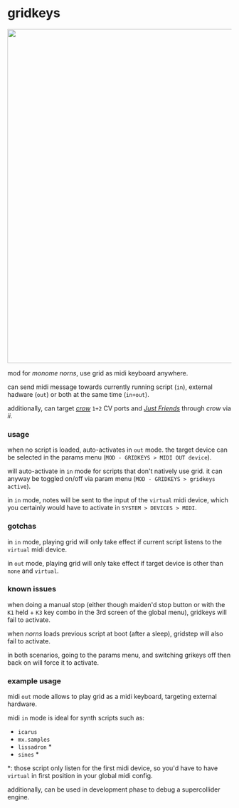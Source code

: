 # gridkeys

<div align=center><img src="./blob/main/doc/gridkeys.jpeg?raw=true" width="750"></div>

mod for _monome norns_, use grid as midi keyboard anywhere.

can send midi message towards currently running script (`in`), external hadware (`out`) or both at the same time (`in+out`).

additionally, can target [_crow_](https://monome.org/docs/crow/) `1+2` CV ports and [_Just Friends_](https://norns.community/en/script-connectivity/jf) through _crow_ via _ii_.

### usage

when no script is loaded, auto-activates in `out` mode. the target device can be selected in the params menu (`MOD - GRIDKEYS > MIDI OUT device`).

will auto-activate in `in` mode for scripts that don't natively use grid. it can anyway be toggled on/off via param menu (`MOD - GRIDKEYS > gridkeys active`).

in `in` mode, notes will be sent to the input of the `virtual` midi device, which you certainly would have to activate in `SYSTEM > DEVICES > MIDI`.


### gotchas

in `in` mode, playing grid will only take effect if current script listens to the `virtual` midi device.

in `out` mode, playing grid will only take effect if target device is other than `none` and `virtual`.


### known issues

when doing a manual stop (either though maiden'd stop button or with the `K1` held + `K3` key combo in the 3rd screen of the global menu), gridkeys will fail to activate.

when _norns_ loads previous script at boot (after a sleep), gridstep will also fail to activate.

in both scenarios, going to the params menu, and switching grikeys off then back on will force it to activate.


### example usage

midi `out` mode allows to play grid as a midi keyboard, targeting external hardware.

midi `in` mode is ideal for synth scripts such as:
- `icarus`
- `mx.samples`
- `lissadron` \*
- `sines` \*

\*: those script only listen for the first midi device, so you'd have to have `virtual` in first position in your global midi config.

additionally, can be used in development phase to debug a supercollider engine.
